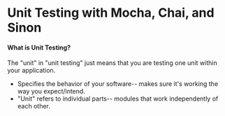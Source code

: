 # Unit Testing with Mocha, Chai, and Sinon

#### What is Unit Testing?

The "unit" in "unit testing" just means that you are testing one unit within your application.
- Specifies the behavior of your software-- makes sure it's working the way you expect/intend.
- "Unit" refers to individual parts-- modules that work independently of each other.
